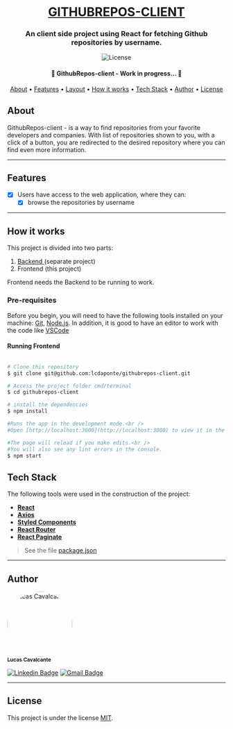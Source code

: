 <h1 align="center">
    <a href="#"> GITHUBREPOS-CLIENT </a>
</h1>

<h3 align="center">
    An client side project using React for fetching Github repositories by username.
</h3>

<p align="center">
   <img alt="License" src="https://img.shields.io/badge/license-MIT-brightgreen">
</p>


<h4 align="center"> 🚧 GithubRepos-client  - Work in progress... 🚧 </h4>

<p align="center">
 <a href="#about">About</a> •
 <a href="#features">Features</a> •
 <a href="#layout">Layout</a> • 
 <a href="#how-it-works">How it works</a> • 
 <a href="#tech-stack">Tech Stack</a> • 
 <a href="#author">Author</a> • 
 <a href="#user-content-license">License</a>

</p>


## About

GithubRepos-client - is a way to find repositories from your favorite developers and companies. With list of repositories shown to you, with a click of a button, you are redirected to the desired repository where you can find even more information.

---

## Features

- [x] Users have access to the web application, where they can:
   - [x] browse the repositories by username

---

## How it works

This project is divided into two parts:
1. [Backend ](https://github.com/lcdaponte/githubrepos-backend) (separate project)
2. Frontend (this project)

Frontend needs the Backend to be running to work.

### Pre-requisites

Before you begin, you will need to have the following tools installed on your machine:
[Git](https://git-scm.com), [Node.js](https://nodejs.org/en/).
In addition, it is good to have an editor to work with the code like [VSCode](https://code.visualstudio.com/)

#### Running  Frontend 

```bash

# Clone this repository
$ git clone git@github.com:lcdaponte/githubrepos-client.git

# Access the project folder cmd/terminal
$ cd githubrepos-client

# install the dependencies
$ npm install

#Runs the app in the development mode.<br />
#Open [http://localhost:3000](http://localhost:3000) to view it in the browser.

#The page will reload if you make edits.<br />
#You will also see any lint errors in the console.
$ npm start

```

## Tech Stack

The following tools were used in the construction of the project:

-   **[React](https://nodejs.org/en/)**
-   **[Axios](https://github.com/axios/axios)**
-   **[Styled Components](https://github.com/styled-components/styled-components)**
-   **[React Router](https://github.com/ReactTraining/react-router)**
-   **[React Paginate](https://github.com/AdeleD/react-paginate)**

> See the file  [package.json](https://github.com/lcdaponte/githubrepos-client/blob/master/package.json)

---

## Author

<a href="https://github.com/lcdaponte">
 <img style="border-radius: 50%;" src="https://avatars3.githubusercontent.com/u/3715622?s=400&u=b66b45b2fb83a22260d52bcc4c15fdd1aab334c4&v=4" width="150px;" alt="Lucas Cavalcante"/>
 <br />
 <sub><b>Lucas Cavalcante</b></sub></a> <a href="https://github.com/lcdaponte" title="Github"></a>
 <br />

 [![Linkedin Badge](https://img.shields.io/badge/-Lucas-blue?style=flat-square&logo=Linkedin&logoColor=white&link=https://www.linkedin.com/in/lcdaponte/)](https://www.linkedin.com/in/lcdaponte/) 
[![Gmail Badge](https://img.shields.io/badge/-lcdaponte@gmail.com-c14438?style=flat-square&logo=Gmail&logoColor=white&link=mailto:lcdaponte@gmail.com)](mailto:lcdaponte@gmail.com)

---

## License

This project is under the license [MIT](./LICENSE).